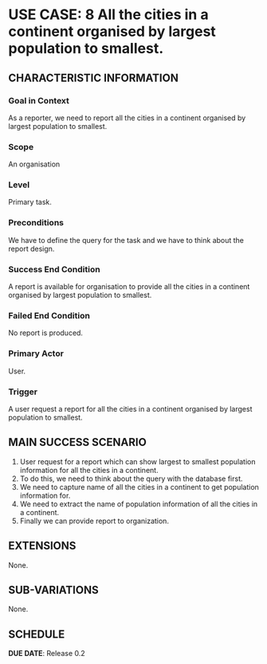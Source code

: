 # USE CASE: 8 All the cities in a continent organised by largest population to smallest.

## CHARACTERISTIC INFORMATION

### Goal in Context

As a reporter, we need to report all the cities in a continent organised by largest population to smallest.

### Scope

An organisation

### Level

Primary task.

### Preconditions

We have to define the query for the task and we have to think about the report design.

### Success End Condition

A report is available for organisation to provide all the cities in a continent organised by largest population to smallest.

### Failed End Condition

No report is produced.

### Primary Actor

User.

### Trigger

A user request a report for all the cities in a continent organised by largest population to smallest.

## MAIN SUCCESS SCENARIO

1. User request for a report which can show largest to smallest population information for all the cities in a continent.
2. To do this, we need to think about the query with the database first.
3. We need to capture name of all the cities in a continent to get population information for.
4. We need to extract the name of population information of all the cities in a continent.
5. Finally we can provide report to organization.

## EXTENSIONS

None.

## SUB-VARIATIONS

None.

## SCHEDULE

**DUE DATE**: Release 0.2
